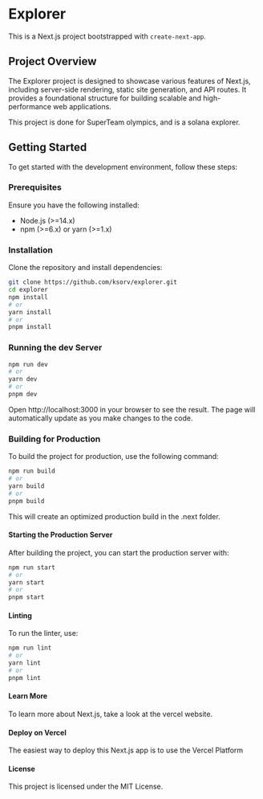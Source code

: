 # Explorer

This is a Next.js project bootstrapped with `create-next-app`.

## Project Overview

The Explorer project is designed to showcase various features of Next.js, including server-side rendering, static site generation, and API routes. It provides a foundational structure for building scalable and high-performance web applications.

This project is done for SuperTeam olympics, and is a solana explorer.

## Getting Started

To get started with the development environment, follow these steps:

### Prerequisites

Ensure you have the following installed:
- Node.js (>=14.x)
- npm (>=6.x) or yarn (>=1.x)

### Installation

Clone the repository and install dependencies:

```bash
git clone https://github.com/ksorv/explorer.git
cd explorer
npm install
# or
yarn install
# or
pnpm install
```

### Running the dev Server
```bash
npm run dev
# or
yarn dev
# or
pnpm dev
```

Open http://localhost:3000 in your browser to see the result. The page will automatically update as you make changes to the code.

### Building for Production
To build the project for production, use the following command:

```bash
npm run build
# or
yarn build
# or
pnpm build
```

This will create an optimized production build in the .next folder.

#### Starting the Production Server
After building the project, you can start the production server with:

```bash
npm run start
# or
yarn start
# or
pnpm start
```

#### Linting
To run the linter, use:

```bash
npm run lint
# or
yarn lint
# or
pnpm lint
```

#### Learn More
To learn more about Next.js, take a look at the vercel website.

#### Deploy on Vercel
The easiest way to deploy this Next.js app is to use the Vercel Platform

#### License
This project is licensed under the MIT License.
